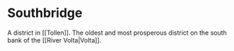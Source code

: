 # Southbridge

A district in [[Tollen]]. The oldest and most prosperous district on the south bank of the [[River Volta|Volta]]. 